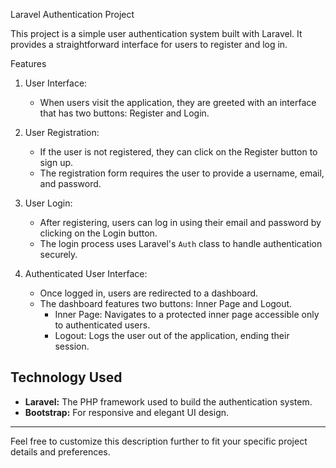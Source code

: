 
Laravel Authentication Project

This project is a simple user authentication system built with Laravel. It provides a straightforward interface for users to register and log in.

 Features

1. User Interface:
   - When users visit the application, they are greeted with an interface that has two buttons: Register and Login.

2. User Registration:
   - If the user is not registered, they can click on the Register button to sign up.
   - The registration form requires the user to provide a username, email, and password.

3. User Login:
   - After registering, users can log in using their email and password by clicking on the Login button.
   - The login process uses Laravel's `Auth` class to handle authentication securely.

4. Authenticated User Interface:
   - Once logged in, users are redirected to a dashboard.
   - The dashboard features two buttons: Inner Page and Logout.
     - Inner Page: Navigates to a protected inner page accessible only to authenticated users.
     - Logout: Logs the user out of the application, ending their session.

## Technology Used

- **Laravel:** The PHP framework used to build the authentication system.
- **Bootstrap:** For responsive and elegant UI design.

---

Feel free to customize this description further to fit your specific project details and preferences.

